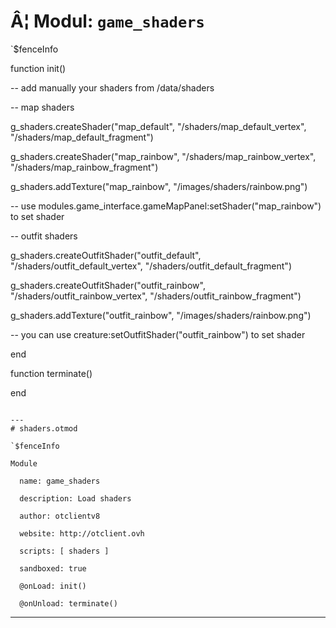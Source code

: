 # Â¦ Modul: `game_shaders`

`$fenceInfo

function init()

  -- add manually your shaders from /data/shaders

  -- map shaders

  g_shaders.createShader("map_default", "/shaders/map_default_vertex", "/shaders/map_default_fragment")  

  g_shaders.createShader("map_rainbow", "/shaders/map_rainbow_vertex", "/shaders/map_rainbow_fragment")

  g_shaders.addTexture("map_rainbow", "/images/shaders/rainbow.png")

  -- use modules.game_interface.gameMapPanel:setShader("map_rainbow") to set shader

  -- outfit shaders

  g_shaders.createOutfitShader("outfit_default", "/shaders/outfit_default_vertex", "/shaders/outfit_default_fragment")

  g_shaders.createOutfitShader("outfit_rainbow", "/shaders/outfit_rainbow_vertex", "/shaders/outfit_rainbow_fragment")

  g_shaders.addTexture("outfit_rainbow", "/images/shaders/rainbow.png")

  -- you can use creature:setOutfitShader("outfit_rainbow") to set shader

end

function terminate()

end

```

---
# shaders.otmod

`$fenceInfo

Module

  name: game_shaders

  description: Load shaders

  author: otclientv8

  website: http://otclient.ovh

  scripts: [ shaders ]

  sandboxed: true

  @onLoad: init()

  @onUnload: terminate()

```

---
